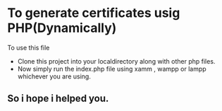 # To generate certificates usig PHP(Dynamically)
To use this file
<ul>
    <li>Clone this project into your localdirectory along with other php files.</li>
    <li>Now simply run the index.php file using xamm , wampp or lampp whichever you are using.</li>
</ul>

## So i hope i helped you.
